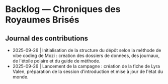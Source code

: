 # Backlog — Chroniques des Royaumes Brisés

## Journal des contributions
- 2025-09-26 | Initialisation de la structure du dépôt selon la méthode de vibe coding de Mozi : création des dossiers de données, des journaux, de l'étoile polaire et du guide de méthode.
- 2025-09-26 | Lancement de la campagne : création de la fiche de Lyra Valen, préparation de la session d'introduction et mise à jour de l'état du monde.
